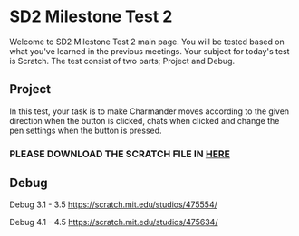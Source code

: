 # SD2 Milestone Test 2

Welcome to SD2 Milestone Test 2 main page. You will be tested based on what you've learned in the previous meetings. 
Your subject for today's test is Scratch. The test consist of two parts; Project and Debug.


## Project
In this test, your task is to make Charmander moves according to the given direction when the button is clicked, chats when clicked and change the pen settings when the button is pressed.

### PLEASE DOWNLOAD THE SCRATCH FILE IN [HERE](https://github.com/kktgadser/SD2_Mls2/raw/master/SD2_Mls2_WalkAroundThePark-template.sb3)

## Debug
Debug 3.1 - 3.5
https://scratch.mit.edu/studios/475554/

Debug 4.1 - 4.5
https://scratch.mit.edu/studios/475634/
